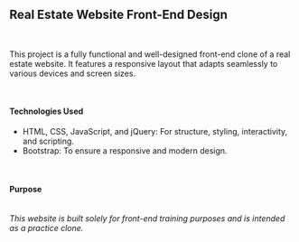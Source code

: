 <h2>
  Real Estate Website Front-End Design
</h2>

  <br>

<p>
  This project is a fully functional and well-designed front-end clone of a real estate website. It features a responsive layout that adapts seamlessly to various devices and screen sizes.  
</p>

  <br>

<h4>Technologies Used</h4>
<ul>
  <li>
    HTML, CSS, JavaScript, and jQuery: For structure, styling, interactivity, and scripting.
  </li>
  <li>
    Bootstrap: To ensure a responsive and modern design.
  </li>
</ul>

  <br>
<h4>
  Purpose
</h4>

  <br>

<address>
  This website is built solely for front-end training purposes and is intended as a practice clone.
</address>
